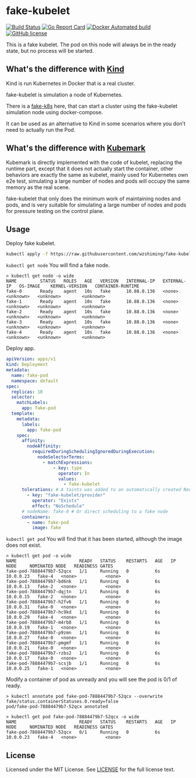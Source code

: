 # fake-kubelet

[![Build Status](https://travis-ci.org/wzshiming/fake-kubelet.svg?branch=master)](https://travis-ci.org/wzshiming/fake-kubelet)
[![Go Report Card](https://goreportcard.com/badge/github.com/wzshiming/fake-kubelet)](https://goreportcard.com/report/github.com/wzshiming/fake-kubelet)
[![Docker Automated build](https://img.shields.io/docker/cloud/automated/wzshiming/fake-kubelet.svg)](https://hub.docker.com/r/wzshiming/fake-kubelet)
[![GitHub license](https://img.shields.io/github/license/wzshiming/fake-kubelet.svg)](https://github.com/wzshiming/fake-kubelet/blob/master/LICENSE)

This is a fake kubelet. The pod on this node will always be in the ready state, but no process will be started.

## What's the difference with [Kind](https://github.com/kubernetes-sigs/kind)

Kind is run Kubernetes in Docker that is a real cluster.

fake-kubelet is simulation a node of Kubernetes.

There is a [fake-k8s](https://github.com/wzshiming/fake-k8s) here, that can start a cluster using the fake-kubelet simulation node using docker-compose.

It can be used as an alternative to Kind in some scenarios where you don’t need to actually run the Pod.

## What's the difference with [Kubemark](https://github.com/kubernetes/kubernetes/tree/master/test/kubemark)

Kubemark is directly implemented with the code of kubelet, replacing the runtime part, 
except that it does not actually start the container, other behaviors are exactly the same as kubelet,
mainly used for Kubernetes own e2e test, simulating a large number of nodes and pods will occupy the same memory as the real scene.

fake-kubelet that only does the minimum work of maintaining nodes and pods, 
and is very suitable for simulating a large number of nodes and pods for pressure testing on the control plane.

## Usage

Deploy fake kubelet.

``` bash
kubectl apply -f https://raw.githubusercontent.com/wzshiming/fake-kubelet/master/deploy.yaml
```

`kubectl get node` You will find a fake node.


``` console
> kubectl get node -o wide
NAME         STATUS   ROLES   AGE   VERSION   INTERNAL-IP   EXTERNAL-IP   OS-IMAGE    KERNEL-VERSION   CONTAINER-RUNTIME
fake-0       Ready    agent   10s   fake      10.88.0.136   <none>        <unknown>   <unknown>        <unknown>
fake-1       Ready    agent   10s   fake      10.88.0.136   <none>        <unknown>   <unknown>        <unknown>
fake-2       Ready    agent   10s   fake      10.88.0.136   <none>        <unknown>   <unknown>        <unknown>
fake-3       Ready    agent   10s   fake      10.88.0.136   <none>        <unknown>   <unknown>        <unknown>
fake-4       Ready    agent   10s   fake      10.88.0.136   <none>        <unknown>   <unknown>        <unknown>
```

Deploy app.
``` yaml
apiVersion: apps/v1
kind: Deployment
metadata:
  name: fake-pod
  namespace: default
spec:
  replicas: 10
  selector:
    matchLabels:
      app: fake-pod
  template:
    metadata:
      labels:
        app: fake-pod
    spec:
      affinity:
        nodeAffinity:
          requiredDuringSchedulingIgnoredDuringExecution:
            nodeSelectorTerms:
              - matchExpressions:
                  - key: type
                    operator: In
                    values:
                      - fake-kubelet
      tolerations: # A taints was added to an automatically created Node. You can remove taints of Node or add this tolerations
        - key: "fake-kubelet/provider"
          operator: "Exists"
          effect: "NoSchedule"
      # nodeName: fake-0 # Or direct scheduling to a fake node
      containers:
        - name: fake-pod
          image: fake
```

`kubectl get pod` You will find that it has been started, although the image does not exist.

``` console
> kubectl get pod -o wide
NAME                        READY   STATUS    RESTARTS   AGE   IP          NODE     NOMINATED NODE   READINESS GATES
fake-pod-78884479b7-52qcx   1/1     Running   0          6s    10.0.0.23   fake-4   <none>           <none>
fake-pod-78884479b7-bd6nk   1/1     Running   0          6s    10.0.0.13   fake-2   <none>           <none>
fake-pod-78884479b7-dqjtn   1/1     Running   0          6s    10.0.0.15   fake-2   <none>           <none>
fake-pod-78884479b7-h2fv6   1/1     Running   0          6s    10.0.0.31   fake-0   <none>           <none>
fake-pod-78884479b7-hc9kd   1/1     Running   0          6s    10.0.0.29   fake-4   <none>           <none>
fake-pod-78884479b7-m4rb8   1/1     Running   0          6s    10.0.0.19   fake-1   <none>           <none>
fake-pod-78884479b7-p9zmn   1/1     Running   0          6s    10.0.0.27   fake-0   <none>           <none>
fake-pod-78884479b7-pmgmf   1/1     Running   0          6s    10.0.0.21   fake-0   <none>           <none>
fake-pod-78884479b7-rzbs2   1/1     Running   0          6s    10.0.0.17   fake-0   <none>           <none>
fake-pod-78884479b7-scsjb   1/1     Running   0          6s    10.0.0.25   fake-1   <none>           <none>
```

Modify a container of pod as unready and you will see the pod is 0/1 of ready.

```
> kubectl annotate pod fake-pod-78884479b7-52qcx --overwrite fake/status.containerStatuses.0.ready=false
pod/fake-pod-78884479b7-52qcx annotated

> kubectl get pod fake-pod-78884479b7-52qcx -o wide
NAME                        READY   STATUS    RESTARTS   AGE   IP          NODE     NOMINATED NODE   READINESS GATES
fake-pod-78884479b7-52qcx   0/1     Running   0          6s    10.0.0.23   fake-4   <none>           <none>
```

## License

Licensed under the MIT License. See [LICENSE](https://github.com/wzshiming/fake-kubelet/blob/master/LICENSE) for the full license text.
